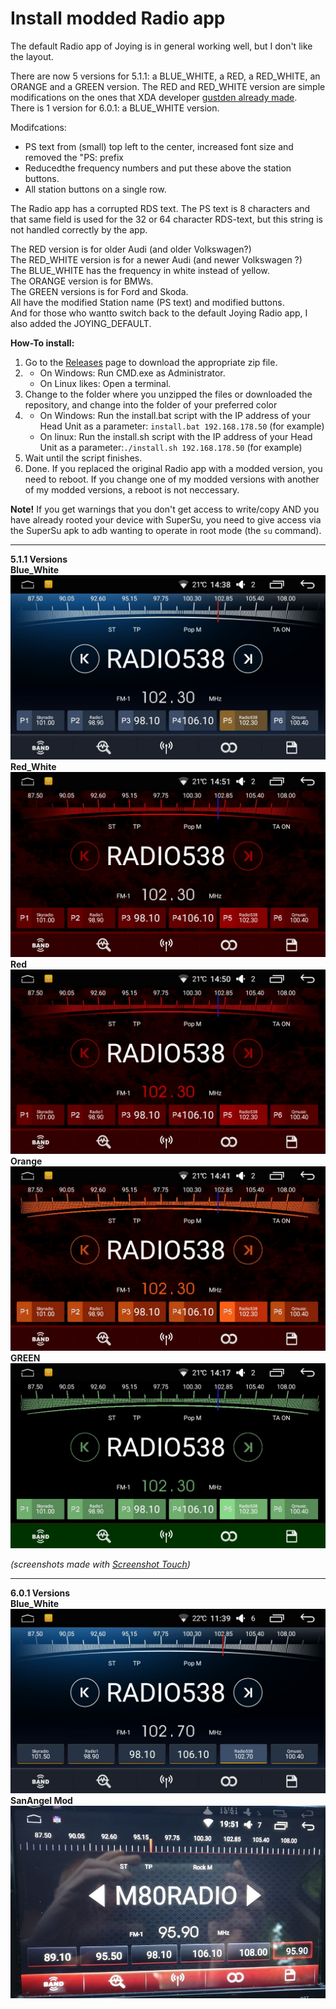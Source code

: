 # Install modded Radio app

The default Radio app of Joying is in general working well, but I don't like the layout.

There are now 5 versions for 5.1.1: a BLUE\_WHITE, a RED, a RED\_WHITE, an ORANGE and a GREEN version. The RED and RED\_WHITE version are simple modifications on the ones that XDA developer [gustden already made](https://forum.xda-developers.com/showpost.php?p=70367793&postcount=434).</br>
There is 1 version for 6.0.1: a BLUE\_WHITE version.

Modifcations:
  * PS text from (small) top left to the center, increased font size and removed the "PS: prefix
  * Reducedthe frequency numbers and put these above the station buttons.
  * All station buttons on a single row.

The Radio app has a corrupted RDS text. The PS text is 8 characters and that same field is used for the 32 or 64 character RDS-text, but this string is not handled correctly by the app. 

The RED version is for older Audi (and older Volkswagen?)</br>
The RED_WHITE version is for a newer Audi (and newer Volkswagen ?)</br>
The BLUE_WHITE has the frequency in white instead of yellow.</br>
The ORANGE version is for BMWs.<br>
The GREEN versions is for Ford and Skoda.<br>
All have the modified Station name (PS text) and modified buttons.<br>
And for those who wantto switch back to the default Joying Radio app, I also added the JOYING_DEFAULT.


**How-To install:**</br>
1. Go to the [Releases](https://github.com/hvdwolf/Joying-RootAssistant/releases/tag/20170617) page to download the appropriate zip file.
2. 
    * On Windows: Run CMD.exe as Administrator. 
    * On Linux likes: Open a terminal.
3. Change to the folder where you unzipped the files or downloaded the repository, and change into the folder of your preferred color
4. 
    * On Windows: Run the install.bat script with the IP address of your Head Unit as a parameter: `install.bat 192.168.178.50` (for example)
    * On linux: Run the install.sh script with the IP address of your Head Unit as a parameter:`./install.sh 192.168.178.50` (for example)
5. Wait until the script finishes.
6. Done. If you replaced the original Radio app with a modded version, you need to reboot. If you change one of my modded versions with another of my modded versions, a reboot is not neccessary.


**Note!**
If you get warnings that you don't get access to write/copy AND you have already rooted your device with SuperSu, you need to give access via the SuperSu apk to adb wanting to operate in root mode (the `su` command).

-------
**5.1.1 Versions**<br>
**Blue_White**
![BLUE_WHITE](5.1.1/BLUE_WHITE/BLUE_WHITE.jpg "Blue_White version")
**Red_White**
![RED_WHITE](5.1.1/RED_WHITE/RED_WHITE.jpg "Red_White version")
**Red**
![RED](5.1.1/RED/RED.jpg "Red version")
**Orange**
![ORANGE](5.1.1/ORANGE/ORANGE.jpg "Orange version")
**GREEN**
![GREEN](5.1.1/GREEN/GREEN.jpg "Green version")

*(screenshots made with [Screenshot Touch](https://play.google.com/store/apps/details?id=com.mdiwebma.screenshot))*


-------
**6.0.1 Versions**<br>
**Blue_White**
![BLUE_WHITE](6.0.1/BLUE_WHITE/BLUE_WHITE.jpg "Blue_White version")
**SanAngel Mod**
![SanAngel](6.0.1/Sanangel-Mod/SanAngel.jpg "SanAngel's version")
